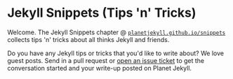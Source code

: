 # Jekyll Snippets (Tips 'n' Tricks)

Welcome. The Jekyll Snippets chapter @
[`planetjekyll.github.io/snippets`](http://planetjekyll.github.io/snippets)
collects tips 'n' tricks about all thinks Jekyll and friends.

Do you have any Jekyll tips or tricks that you'd like to write about?
We love guest posts.
Send in a pull request or
[open an issue ticket](https://github.com/planetjekyll/snippets/issues)
to get the conversation started and your write-up posted on Planet Jekyll.


